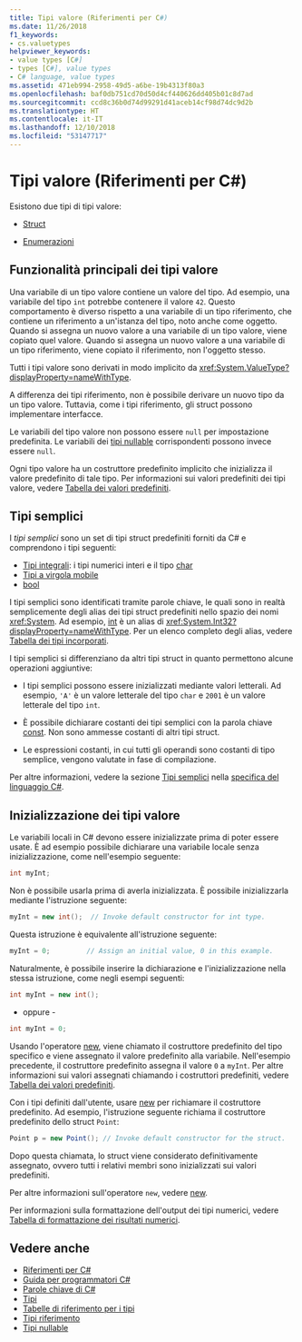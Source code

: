 ```yaml
---
title: Tipi valore (Riferimenti per C#)
ms.date: 11/26/2018
f1_keywords:
- cs.valuetypes
helpviewer_keywords:
- value types [C#]
- types [C#], value types
- C# language, value types
ms.assetid: 471eb994-2958-49d5-a6be-19b4313f80a3
ms.openlocfilehash: baf0db751cd70d50d4cf440626dd405b01c8d7ad
ms.sourcegitcommit: ccd8c36b0d74d99291d41aceb14cf98d74dc9d2b
ms.translationtype: HT
ms.contentlocale: it-IT
ms.lasthandoff: 12/10/2018
ms.locfileid: "53147717"
---
```

# <a name="value-types-c-reference"></a>Tipi valore (Riferimenti per C#)

Esistono due tipi di tipi valore:

- [Struct](struct.md)

- [Enumerazioni](enum.md)

## <a name="main-features-of-value-types"></a>Funzionalità principali dei tipi valore

Una variabile di un tipo valore contiene un valore del tipo. Ad esempio, una variabile del tipo `int` potrebbe contenere il valore `42`. Questo comportamento è diverso rispetto a una variabile di un tipo riferimento, che contiene un riferimento a un'istanza del tipo, noto anche come oggetto. Quando si assegna un nuovo valore a una variabile di un tipo valore, viene copiato quel valore. Quando si assegna un nuovo valore a una variabile di un tipo riferimento, viene copiato il riferimento, non l'oggetto stesso.

Tutti i tipi valore sono derivati in modo implicito da <xref:System.ValueType?displayProperty=nameWithType>.  
  
A differenza dei tipi riferimento, non è possibile derivare un nuovo tipo da un tipo valore. Tuttavia, come i tipi riferimento, gli struct possono implementare interfacce.  
  
Le variabili del tipo valore non possono essere `null` per impostazione predefinita. Le variabili dei [tipi nullable](../../../csharp/programming-guide/nullable-types/index.md) corrispondenti possono invece essere `null`.
  
Ogni tipo valore ha un costruttore predefinito implicito che inizializza il valore predefinito di tale tipo. Per informazioni sui valori predefiniti dei tipi valore, vedere [Tabella dei valori predefiniti](default-values-table.md).  
  
## <a name="simple-types"></a>Tipi semplici

I *tipi semplici* sono un set di tipi struct predefiniti forniti da C# e comprendono i tipi seguenti:

- [Tipi integrali](integral-types-table.md): i tipi numerici interi e il tipo [char](char.md)
- [Tipi a virgola mobile](floating-point-types-table.md)
- [bool](bool.md)

I tipi semplici sono identificati tramite parole chiave, le quali sono in realtà semplicemente degli alias dei tipi struct predefiniti nello spazio dei nomi <xref:System>. Ad esempio, [int](int.md) è un alias di <xref:System.Int32?displayProperty=nameWithType>. Per un elenco completo degli alias, vedere [Tabella dei tipi incorporati](built-in-types-table.md).

I tipi semplici si differenziano da altri tipi struct in quanto permettono alcune operazioni aggiuntive:

- I tipi semplici possono essere inizializzati mediante valori letterali. Ad esempio, `'A'` è un valore letterale del tipo `char` e `2001` è un valore letterale del tipo `int`.

- È possibile dichiarare costanti dei tipi semplici con la parola chiave [const](const.md). Non sono ammesse costanti di altri tipi struct.

- Le espressioni costanti, in cui tutti gli operandi sono costanti di tipo semplice, vengono valutate in fase di compilazione.

Per altre informazioni, vedere la sezione [Tipi semplici](~/_csharplang/spec/types.md#simple-types) nella [specifica del linguaggio C#](../language-specification/index.md).
  
## <a name="initializing-value-types"></a>Inizializzazione dei tipi valore

 Le variabili locali in C# devono essere inizializzate prima di poter essere usate. È ad esempio possibile dichiarare una variabile locale senza inizializzazione, come nell'esempio seguente:  
  
```csharp  
int myInt;  
```  
  
 Non è possibile usarla prima di averla inizializzata. È possibile inizializzarla mediante l'istruzione seguente:  
  
```csharp  
myInt = new int();  // Invoke default constructor for int type.  
```  
  
 Questa istruzione è equivalente all'istruzione seguente:  
  
```csharp  
myInt = 0;         // Assign an initial value, 0 in this example.  
```  
  
 Naturalmente, è possibile inserire la dichiarazione e l'inizializzazione nella stessa istruzione, come negli esempi seguenti:  
  
```csharp  
int myInt = new int();  
```  
  
 - oppure -  
  
```csharp  
int myInt = 0;  
```  
  
 Usando l'operatore [new](new.md), viene chiamato il costruttore predefinito del tipo specifico e viene assegnato il valore predefinito alla variabile. Nell'esempio precedente, il costruttore predefinito assegna il valore `0` a `myInt`. Per altre informazioni sui valori assegnati chiamando i costruttori predefiniti, vedere [Tabella dei valori predefiniti](default-values-table.md).  
  
 Con i tipi definiti dall'utente, usare [new](new.md) per richiamare il costruttore predefinito. Ad esempio, l'istruzione seguente richiama il costruttore predefinito dello struct `Point`:  
  
```csharp  
Point p = new Point(); // Invoke default constructor for the struct.  
```  
  
 Dopo questa chiamata, lo struct viene considerato definitivamente assegnato, ovvero tutti i relativi membri sono inizializzati sui valori predefiniti.  
  
 Per altre informazioni sull'operatore `new`, vedere [new](new.md).  
  
 Per informazioni sulla formattazione dell'output dei tipi numerici, vedere [Tabella di formattazione dei risultati numerici](formatting-numeric-results-table.md).  
  
## <a name="see-also"></a>Vedere anche

- [Riferimenti per C#](../index.md)  
- [Guida per programmatori C#](../../programming-guide/index.md)  
- [Parole chiave di C#](index.md)  
- [Tipi](types.md)  
- [Tabelle di riferimento per i tipi](reference-tables-for-types.md)  
- [Tipi riferimento](reference-types.md)  
- [Tipi nullable](../../programming-guide/nullable-types/index.md)  
